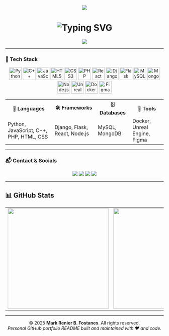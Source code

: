<!-- GitHub Profile README: mrfost07 -->

<!-- 🌐 Header Banner -->
<p align="center">
  <img src="https://capsule-render.vercel.app/api?type=waving&color=0f0f0f&height=150&section=header&text=Welcome%20to%20Master%20Foxt's%20Zone&fontColor=00FFFF&fontSize=28&animation=twinkling" />
</p>

<!-- ✍️ Typing Effect -->
<h1 align="center">
  <img src="https://readme-typing-svg.demolab.com?font=Fira+Code&size=24&duration=3000&pause=1000&color=00F7FF&center=true&width=900&lines=Hi+there%2C+I'm+Mark+Renier+B.+Fostanes+%F0%9F%91%8B;CS+Student+%7C+Full-Stack+Dev+%7C+AI+Enthusiast;Python+%7C+JS+%7C+C%2B%2B+%7C+PHP+%7C+Django+%7C+React+%7C+Node.js" alt="Typing SVG" />
</h1>

<!-- 🧮 Profile Views -->
<p align="center">
  <img src="https://komarev.com/ghpvc/?username=mrfost07&label=Profile+Views&color=brightgreen&style=flat"/>
</p>

---

### 🧠 Tech Stack

<div align="center">
  <p align="center">
    <img title="Python" src="https://cdn.jsdelivr.net/gh/devicons/devicon/icons/python/python-original.svg" width="40" height="40" />
    <img title="C++" src="https://cdn.jsdelivr.net/gh/devicons/devicon/icons/cplusplus/cplusplus-original.svg" width="40" height="40" />
    <img title="JavaScript" src="https://cdn.jsdelivr.net/gh/devicons/devicon/icons/javascript/javascript-original.svg" width="40" height="40" />
    <img title="HTML5" src="https://cdn.jsdelivr.net/gh/devicons/devicon/icons/html5/html5-original.svg" width="40" height="40" />
    <img title="CSS3" src="https://cdn.jsdelivr.net/gh/devicons/devicon/icons/css3/css3-original.svg" width="40" height="40" />
    <img title="PHP" src="https://cdn.jsdelivr.net/gh/devicons/devicon/icons/php/php-original.svg" width="40" height="40" />
    <img title="React" src="https://cdn.jsdelivr.net/gh/devicons/devicon/icons/react/react-original.svg" width="40" height="40" />
    <img title="Django" src="https://cdn.jsdelivr.net/gh/devicons/devicon/icons/django/django-plain.svg" width="40" height="40" />
    <img title="Flask" src="https://cdn.jsdelivr.net/gh/devicons/devicon/icons/flask/flask-original.svg" width="40" height="40" />
    <img title="MySQL" src="https://cdn.jsdelivr.net/gh/devicons/devicon/icons/mysql/mysql-original-wordmark.svg" width="40" height="40" />
    <img title="MongoDB" src="https://cdn.jsdelivr.net/gh/devicons/devicon/icons/mongodb/mongodb-original.svg" width="40" height="40" />
    <img title="Node.js" src="https://cdn.jsdelivr.net/gh/devicons/devicon/icons/nodejs/nodejs-original.svg" width="40" height="40" />
    <img title="Unreal Engine" src="https://cdn.jsdelivr.net/gh/devicons/devicon/icons/unrealengine/unrealengine-original.svg" width="40" height="40" />
    <img title="Docker" src="https://cdn.jsdelivr.net/gh/devicons/devicon/icons/docker/docker-original.svg" width="40" height="40" />
    <img title="Figma" src="https://cdn.jsdelivr.net/gh/devicons/devicon/icons/figma/figma-original.svg" width="40" height="40" />
  </p>
  <table>
    <tr>
      <th>🧠 Languages</th>
      <th>🛠 Frameworks</th>
      <th>🗄 Databases</th>
      <th>🧰 Tools</th>
    </tr>
    <tr>
      <td>Python, JavaScript, C++, PHP, HTML, CSS</td>
      <td>Django, Flask, React, Node.js</td>
      <td>MySQL, MongoDB</td>
      <td>Docker, Unreal Engine, Figma</td>
    </tr>
  </table>
</div>

---

### 📬 Contact & Socials

<p align="center">
  <a href="mailto:fostanesmarkrenier@gmail.com"><img src="https://img.shields.io/badge/Gmail-D14836?style=for-the-badge&logo=gmail&logoColor=white"/></a>
  <a href="https://github.com/mrfost07"><img src="https://img.shields.io/badge/GitHub-100000?style=for-the-badge&logo=github&logoColor=white"/></a>
  <a href="https://facebook.com/renier.fost"><img src="https://img.shields.io/badge/Facebook-1877F2?style=for-the-badge&logo=facebook&logoColor=white"/></a>
  <a href="https://fostportfolio.netlify.app"><img src="https://img.shields.io/badge/Portfolio-00C7B7?style=for-the-badge&logo=netlify&logoColor=white"/></a>
</p>


---

## 📊 GitHub Stats

<div align="center">
  <table>
    <tr>
      <td><img src="https://github-readme-stats.vercel.app/api?username=mrfost07&theme=dark&show_icons=true&count_private=true&title_color=00ffff&text_color=ffffff" width="320px" /></td>
      <td><img src="https://streak-stats.demolab.com?user=mrfost07&theme=dark&ring=00ffff&currStreakLabel=00ffff" width="320px" /></td>
      <td><img src="https://github-readme-stats.vercel.app/api/top-langs/?username=mrfost07&layout=compact&theme=dark&langs_count=6&title_color=00ffff&text_color=ffffff" width="320px" /></td>
    </tr>
  </table>
</div>

---

<p align="center">
  © 2025 <strong>Mark Renier B. Fostanes</strong>. All rights reserved. <br>
  <em>Personal GitHub portfolio README built and maintained with ❤️ and code.</em>
</p>
